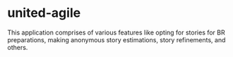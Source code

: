 # united-agile
This application comprises of various features like opting for stories for BR preparations, making anonymous story estimations, story refinements, and others.
